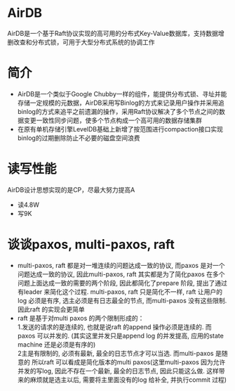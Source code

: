 # AirDB
  AirDB是一个基于Raft协议实现的高可用的分布式Key-Value数据库，支持数据增删改查和分布式锁，可用于大型分布式系统的协调工作
# 简介
* AirDB是一个类似于Google Chubby一样的组件，能提供分布式锁、寻址并能存储一定规模的元数据，AirDB采用写Binlog的方式来记录用户操作并采用追binlog的方式来追平之前遗漏的操作，采用Raft协议解决了多个节点之间的数据变更一致性同步问题，使多个节点构成一个高可用的数据存储集群
* 在原有单机存储引擎LevelDB基础上新增了按范围进行compaction接口实现binlog的过期删除防止不必要的磁盘空间浪费
# 读写性能
AirDB设计思想实现的是CP，尽最大努力提高A
* 读4.8W 
* 写9K
# 谈谈paxos, multi-paxos, raft
 * multi-paxos, raft 都是对一堆连续的问题达成一致的协议, 而paxos 是对一个问题达成一致的协议, 因此multi-paxos, raft 其实都是为了简化paxos 在多个问题上面达成一致的需要的两个阶段, 因此都简化了prepare 阶段, 提出了通过有leader 来简化这个过程. multi-paxos, raft 只是简化不一样, raft 让用户的log 必须是有序, 选主必须是有日志最全的节点, 而multi-paxos 没有这些限制. 因此raft 的实现会更简单<br>
 * raft 是基于对multi paxos 的两个限制形成的：<br>
         1.发送的请求的是连续的, 也就是说raft 的append 操作必须是连续的. 而paxos 可以并发的. (其实这里并发只是append log 的并发提高, 应用的state machine 还是必须是有序的)<br>
          2主是有限制的, 必须有最新, 最全的日志节点才可以当选. 而multi-paxos 是随意的 所以raft 可以看成是简化版本的multi paxos(这里multi-paxos 因为允许并发的写log, 因此不存在一个最新, 最全的日志节点, 因此只能这么做. 这样带来的麻烦就是选主以后, 需要将主里面没有的log 给补全, 并执行commit 过程)

